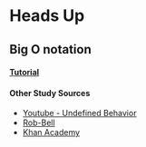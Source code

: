 # Heads Up


## Big O notation

#### [Tutorial](https://github.com/NAU-ACM/ACM-ICPC-Preparation/blob/master/Week1/Sieve-of-Eretosthenes/README.md) 

#### Other Study Sources
- [Youtube - Undefined Behavior](https://www.youtube.com/watch?v=MyeV2_tGqvw)
- [Rob-Bell](https://rob-bell.net/2009/06/a-beginners-guide-to-big-o-notation/)
- [Khan Academy](https://www.khanacademy.org/computing/computer-science/algorithms/asymptotic-notation/a/big-o-notation)

